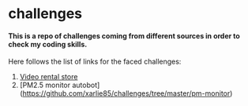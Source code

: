 # challenges
#### This is a repo of challenges coming from different sources in order to check my coding skills.

Here follows the list of links for the faced challenges:

1. [Video rental store](https://github.com/xarlie85/challenges/tree/master/video-manager) 
2. [PM2.5 monitor autobot] (https://github.com/xarlie85/challenges/tree/master/pm-monitor)